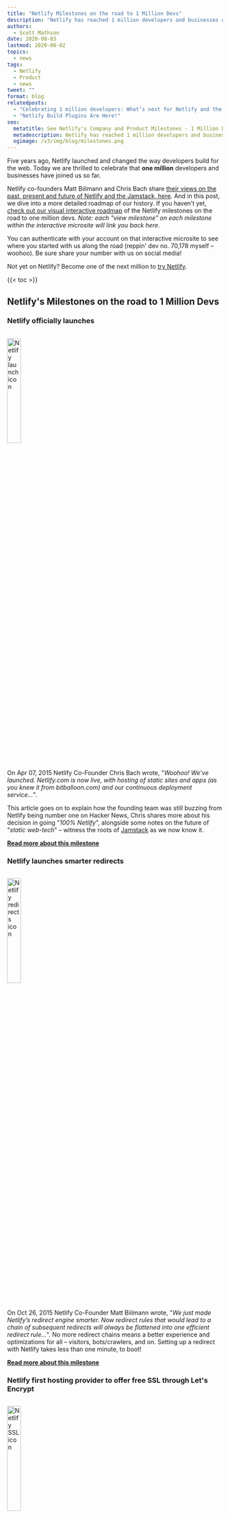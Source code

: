 ```yaml
---
title: "Netlify Milestones on the road to 1 Million Devs"
description: "Netlify has reached 1 million developers and businesses on our platform. To celebrate, we've created an interactive timeline and this article that details some company and product milestones on the road to 1 million devs."
authors:
  - Scott Mathson
date: 2020-08-03
lastmod: 2020-08-02
topics:
  - news
tags:
  - Netlify
  - Product
  - news
tweet: ""
format: blog
relatedposts:
  - "Celebrating 1 million developers: What’s next for Netlify and the Jamstack"
  - "Netlify Build Plugins Are Here!"
seo:
  metatitle: See Netlify's Company and Product Milestones - 1 Million Devs
  metadescription: Netlify has reached 1 million developers and businesses on our platform. To celebrate, we've created an interactive timeline and this article that details some company and product milestones on the road to 1 million devs.
  ogimage: /v3/img/blog/milestones.png
---
```

<style>
  @media screen and (min-width: 32em) {
    .inline-icon {
      width: 50%;
    }
  }
  @media screen and (min-width: 60em) {
    .inline-icon {
      width: 25%;
    }
  }
  .inline-icon {
   width: 25%;
   margin: 1em 0 1em 0;
  }
</style>

Five years ago, Netlify launched and changed the way developers build for the web. Today we are thrilled to celebrate that **one million** developers and businesses have joined us so far. 

Netlify co-founders Matt Biilmann and Chris Bach share [their views on the past, present and future of Netlify and the Jamstack, here](https://www.netlify.com/blog/2020/08/03/celebrating-1-million-developers-whats-next-for-netlify-and-the-jamstack/). And in this post, we dive into a more detailed roadmap of our history. If you haven’t yet, [check out our visual interactive roadmap](https://million-devs.netlify.com/) of the Netlify milestones on the road to one million devs. _Note: each "view milestone" on each milestone within the interactive microsite will link you back here_.

You can authenticate with your account on that interactive microsite to see where you started with us along the road (reppin' dev no. 70,178 myself – woohoo). Be sure share your number with us on social media!

Not yet on Netlify? Become one of the next million to [try Netlify](https://www.netlify.com/pricing/).

{{< toc >}}

## Netlify's Milestones on the road to 1 Million Devs

### Netlify officially launches

<img src="/v3/img/blog/1m-devs-2015_04_NetlifyLaunch2x.png" alt="Netlify launch icon" class="inline-icon" />

On Apr 07, 2015 Netlify Co-Founder Chris Bach wrote, "_Woohoo! We’ve launched. Netlify.com is now live, with hosting of static sites and apps (as you knew it from bitballoon.com) and our continuous deployment service..._".

This article goes on to explain how the founding team was still buzzing from Netlify being number one on Hacker News, Chris shares more about his decision in going "_100% Netlify_", alongside some notes on the future of "_static web-tech_" – witness the roots of [Jamstack](https://www.netlify.com/jamstack/) as we now know it.

**[Read more about this milestone](https://www.netlify.com/blog/2015/04/07/netlify-news-no.-2/)**

### Netlify launches smarter redirects

<img src="/v3/img/blog/1m-devs-2015_10_Redirects2x.png" alt="Netlify redirects icon" class="inline-icon" />

On Oct 26, 2015 Netlify Co-Founder Matt Biilmann wrote, "_We just made Netlify’s redirect engine smarter. Now redirect rules that would lead to a chain of subsequent redirects will always be flattened into one efficient redirect rule..._". No more redirect chains means a better experience and optimizations for all – visitors, bots/crawlers, and on. Setting up a redirect with Netlify takes less than one minute, to boot!

**[Read more about this milestone](https://www.netlify.com/blog/2015/10/26/introducing-smarter-redirects/)**

### Netlify first hosting provider to offer free SSL through Let's Encrypt

<img src="/v3/img/blog/1m-devs-2016_01_LetsEncrypt2x.png" alt="Netlify SSL icon" class="inline-icon" />

On Jan 01, 2016 Netlify Co-Founder Matt Biilmann wrote, "_Starting today, we’re offering Free SSL to all our users. As the first hosting service in the world, Netlify offers full integration with Let’s Encrypt..._".

The timing of this could not have been any better, as browsers were starting to display security-related messages to end-users when a web property was not served on `https://` with an SSL. The one-click setup within the app makes things seamless to get an SSL and Netlify automatically handles renewals.

**[Read more about this milestone](https://www.netlify.com/blog/2016/01/15/free-ssl-on-custom-domains/)**

### Added GitLab integration (in addition to GitHub and Bitbucket)

<img src="/v3/img/blog/1m-devs-2016_07_GitlabIntegration2x.png" alt="Netlify git integration icon" class="inline-icon" />

On Jul 13, 2016 Netlify CTO David Calavera wrote, "_We are very excited to announce that you can use GitLab [in addition to GitHub and Bitbucket] to authenticate and deploy repositories in Netlify..._". Adding the GitLab OAuth connection makes Netlify an obvious mainstay in any developer's CI/CD pipeline.

**[Read more about this milestone](https://www.netlify.com/blog/2016/07/13/gitlab-integration-for-netlify/)**

### Raised seed funding and joined Heavybit accelerator program

<img src="/v3/img/blog/1m-devs-2016_06_SeedFunding2x.png" alt="Netlify seed funding icon" class="inline-icon" />

On Aug 16, 2016 Netlify Co-Founders Matt Biilmann and Chris Bach wrote, "_We almost can’t believe the fortune we’ve had in bringing together some of the greatest people in the space, who have now joined us for the next chapter of this adventure..._".

The "_**greatest people in the space**_" is completely accurate and included folks like Adam Wiggins (founder of Heroku) Tom Preston-Werner, (founder of GitHub), Todd Morey (founder of Rackspace Cloud) and several other prominent founders. Netlify gets rocket fuel to continue reaching new heights!

**[Read more about this milestone](https://www.netlify.com/blog/2016/08/16/netlify-raises-2.1m-from-the-founders-of-github-heroku-and-rackspace-cloud/)**

### Introduced deploy previews

<img src="/v3/img/blog/1m-devs-2016_08_DeployContext2x.png" alt="Netlify deploy preview icon" class="inline-icon" />

On Aug 30, 2016 Netlify CTO David Calavera wrote, "_Today, we’re very excited to introduce our solution to these problems [manual CI and CD limitations], Deploy Previews. This will allow you and your team to see what changes will look like in production, without having to deploy them in your existing site..._". Truly a groundbreaking feature, the launch of this made Netlify a clear pioneer in developer workflow and efficiency.

As Phil Hawksworth, Principal Developer Experience Engineer, [more recently wrote](https://www.netlify.com/blog/2020/05/19/environment-variables-and-preview-deploys-get-a-boost/): "_Making Deploy Previews and their corresponding build logs visible has proven to be popular and empowering._".

**[Read more about this milestone](https://www.netlify.com/blog/2016/07/20/introducing-deploy-previews-in-netlify/)**

### Introduced Deploy to Netlify button

<img src="/v3/img/blog/1m-devs-2016_11_DeployButton2x.png" alt="Netlify deploy button icon" class="inline-icon" />

On Nov 29, 2016, just on the heels of Deploy Previews, Netlify CTO David Calavera wrote, "_If you thought deploying new projects to Netlify could not be more simple, you might have been right, but we always like to surprise you. The new “Deploy to Netlify” button helps you launch a new site from a template right away, just one single click required..._".

Since then, we've logged millions of interactions and projects being shipped via the "Deploy to Netlify" button. Netlify's Cassidy Williams, Principal Developer Experience Engineer, [more recently wrote](https://www.netlify.com/blog/2020/05/12/see-13-netlify-features-for-the-best-control-of-development-workflow/): "_...just click the handy “Deploy to Netlify” button, and it will clone the project for you and you can customize and tweak it to your heart’s content..._". It truly removes any barriers to entry!

**[Read more about this milestone](https://www.netlify.com/blog/2016/11/29/introducing-the-deploy-to-netlify-button/)**

### Introduced a new design system for the app

<img src="/v3/img/blog/1m-devs-2017_03_DesignSystemApp2x.png" alt="Netlify app design system icon" class="inline-icon" />

On Mar 14, 2017 Netlify Senior Staff Product Designer Rafael Conde wrote, "_As our user base and team grows, it’s natural our product would as well. Today we are rolling out the first of many iterations to our app‘s user interface..._". Zeroing-in on introducing more flexibility into how Netlify App's UI can grow, going forward, Netlify's Design team went into a deep-dive on optimizing its organizational structure, hierarchy, and much more. What came is the App's fluid and consistent design system.

**[Read more about this milestone](https://www.netlify.com/blog/2017/03/14/introducing-a-new-design-system/)**

### Introduced split-branch testing

<img src="/v3/img/blog/1m-devs-2017_06_SplitTesting2x.png" alt="Netlify split testing icon" class="inline-icon" />

On Jun 28, 2017 lots of new features, plans for teams, and more were introduced. Netlify Co-Founders Matt Biilmann and Chris Bach wrote, "_When Netlify integrates with your Git repository, we don’t just build and deploy a single branch, we integrate far deeper into your existing Git-centric workflow. Our new Branch-Based Split Testing allows you to divide traffic for your main domain between two or more branch deploys. Since this logic takes place on the CDN, as opposed to your server or client-side, you experience zero performance loss..._".

As teams work on sites together, optimizing webpages around certain KPIs and/or running tests to prove your hypothesis right or wrong through A/B tests is fun and good for business, to boot. The fact that this was introduced as a free feature within Netlify is a game-changer. Be sure to spin-up some tests if you haven't yet!

**[Read more about this milestone](https://www.netlify.com/blog/2017/06/28/introducing-teams-new-features-and-an-update-to-our-plans/)**

### Launched audit logs for teams

<img src="/v3/img/blog/1m-devs-2017_07_Audit Logs2x.png" alt="Netlify audit logs icon" class="inline-icon" />

On July 27, 2017 more features for Teams (now [Business](https://www.netlify.com/pricing/)) were released. Netlify's Bret Comnes wrote, "_Today we are introducing a new feature within Teams: Audit Log. Audit Log provides transparency into the different actions taken by team members on various team and site settings..._". Keeping your finger on the pulse of Team setting changes, site property setting changes, and more was another critical add for leaders running a team on the Netlify platform.

**[Read more about this milestone](https://www.netlify.com/blog/2017/07/27/introducing-audit-log/)**

### Smashing Magazine migrates from WordPress to Jamstack & Netlify

<img src="/v3/img/blog/1m-devs-2017_11_SmashingMagazine2x.png" alt="Netlify smashing mag icon" class="inline-icon" />

On No 21, 2017 Netlify Co-Founder Matt Biilmann wrote, "_Smashing Magazine, the largest online publication for web developers and designers, is now live on Netlify. Now, Smashingmagazine.com is the most advanced JAMstack site we’ve ever seen..._".

Smashing, isn't it!? Truly though, Smashing Magazine's migration off of WordPress and onto the Jamstack architecture proved to be one of the most monumental moves of its time. Their team of developers and ours really expanded the limits of what's possible with their advanced use-case.

**[Read more about this milestone](https://www.netlify.com/blog/2017/11/21/smashing-magazine-is-now-live-on-netlify/)**

### Netlify CMS is released

<img src="/v3/img/blog/1m-devs-2017_12_NetlifyCMS2x.png" alt="Netlify CMS release icon" class="inline-icon" />

On Dec 07, 2017 Netlify Engineering Manager Shawn Erquhart wrote, "_Today we shipped Netlify CMS 1.0, the production-ready update to our open source project that allows developers to implement Git-based content management for static sites and single page apps..._". Another core piece of Netlihistory (Netlify history) in-the-making here, Shawn and the team's hard work and launch of Netlify CMS has positively impacted so many developers! The CMS has been an [open source project](https://github.com/netlify/netlify-cms) from day one.

**[Read more about this milestone](https://www.netlify.com/blog/2017/12/07/open-source-netlify-cms-hits-1.0-bringing-git-based-content-management-to-static-sites-everywhere/)**

### Launched Netlify Functions

<img src="/v3/img/blog/1m-devs-2018_03_Functions2x.png" alt="Netlify Functions icon" class="inline-icon" />

On Mar 20, 2018 Netlify Co-Founders Matt Biilmann and Chris Bach wrote, "_Today we’re officially releasing Functions, which make deploying serverless AWS Lambda functions on Netlify as simple as adding a file to your Git repository..._".

If you're reading through things chronologically here, you're likely beginning to see the pattern of how every new feature, each new improvement to Netlify, is shaping the entire Jamstack ecosystem and architecture along the way. Netlify Functions have proven to be massively useful for countless use-cases and we're proud of our early adoption and support of serverless functions.

**[Read more about this milestone](https://www.netlify.com/blog/2018/03/20/netlifys-aws-lambda-functions-bring-the-backend-to-your-frontend-workflow/)**

### Launched [Netlify Drop](https://app.netlify.com/drop) a simple drag-n-drop way to launch sites

<img src="/v3/img/blog/1m-devs-2018_03_DragNDrop.png2x.png" alt="Netlify Drop icon" class="inline-icon" />

On Aug 14, 2018 Netlify Principal Developer Experience Engineer Phil Hawksworth wrote, "_Today we are delighted to announce the launch of Netlify Drop — the simplest way to get started hosting a site on the web. Netlify Drop is the natural evolution of BitBalloon, which has been providing simple drag-and-drop website deployments for years..._". 

Netlify Drop is another feature "drop" that takes away any barriers to entry for getting a static site live. Drop any folder at [netlify.com/drop](https://netlify.com/drop) with your site’s codebase (HTML, CSS, and JS files) and Netlify publishes them live and gives you a link to share it. _If you're unsure what BitBalloon is and are curious about Netlify's history, [read through the article to gain more information on its history](https://www.netlify.com/blog/2018/08/14/announcing-netlify-drop-the-simplicity-of-bitballoon-with-the-added-power-of-netlify/)_.

**[Read more about this milestone](https://www.netlify.com/blog/2018/08/14/announcing-netlify-drop-the-simplicity-of-bitballoon-with-the-added-power-of-netlify/)**

### World's First Jamstack Conf

<img src="/v3/img/blog/1m-devs-2018_12_Jamstack2x.png" alt="Netlify Jamstack Conf icon" class="inline-icon" />

On Oct 10, 2018 Netlify Co-Founders Matt Biilmann and Chris Bach wrote, "_With this next round of funding, we’ve never been in a better position to bring more features and capabilities to the development community. You can also join us this month at JAMstack Conf in San Francisco. And if you are really committed to the cause, we’re hiring and we’d love you to apply to join our team..._". Netlify gets more rocket fuel to continue reaching new heights and announces the first [JAMstack Conf](https://jamstackconf.com/)!

**[Read more about this milestone](https://www.netlify.com/blog/2018/10/09/funding-update-our-next-steps-for-a-better-web/)**

### Netlify Large Media is born

<img src="/v3/img/blog/1m-devs-2019_02_LargeMedia2x.png" alt="Netlify Large Media icon" class="inline-icon" />

On Feb 26, 2019 Netlify Principal Developer Experience Engineer Phil Hawksworth wrote, "_Today we are happy to announce Netlify Large Media — a service built on top of Git LFS to allow you to remove heavy binary assets from your repositories and let Netlify take care of their versioning, storage, and resolution..._". This feature announcement introduced a seamless way to add larger assets like media and other files into static sites built on the Jamstack. All of these large media assets are backed by [Netlify's Edge](https://www.netlify.com/products/edge/) – our robust and redundant cloud storage.

**[Read more about this milestone](https://www.netlify.com/blog/2019/02/26/manage-your-code-and-assets-together-with-netlify-large-media/)**

### Netlify Dev public beta at Jamstack Conf NYC

<img src="/v3/img/blog/1m-devs-2019_08_JamstackNY2x.png" alt="Netlify Dev at Jamstack Conf icon" class="inline-icon" />

On Apr 09, 2019 Netlify Principal Developer Experience Engineer Phil Hawksworth wrote, "_At Netlify, we have embraced the challenge of providing tools for developers to simplify the work of building, deploying, and serving sites on the web. [Netlify Dev](https://www.netlify.com/products/dev/) is our next step on the road to making the experience of developing for the web as productive, simple, and predictable as possible..._".

Writing, testing, and viewing code locally prior to shipping to production, is key. Netlify's developer experience advanced even more when we announced (_live from Jamstack Conf NYC_) our extension of our command line interface (CLI) with `netlify dev` – a development environment that respects all redirects, has live rebuilding and reloading, shareable public URLs, and provides a safe zone for QA'ing and testing your code before going live.

**[Read more about this milestone](https://www.netlify.com/blog/2019/04/09/netlify-dev-our-entire-platform-right-on-your-laptop/)**

### First O'Reilly Jamstack Book

<img src="/v3/img/blog/1m-devs-2019_07_Oreilley2x.png" alt="Netlify O'Reilly Jamstack Book icon" class="inline-icon" />

On Jul 31, 2019 Netlify's Co-Founder Matt Biilmann and Principal Developer Experience Engineer Phil Hawksworth co-authored and published an incredible resource with O'Reilly. "_Written by Matt Biilmann and Phil Hawksworth with considerable help from the Netlify team, in particular Todd Morey and Chris Bach, this O’Reilly report covers many aspects of the Jamstack architectural approach..._".

What is a Jamstack site? What are the benefits of the Jamstack? What are common tools and services in the Jamstack ecosystem? This book addresses these points and many more – [get your _free_ copy here](https://www.netlify.com/oreilly-jamstack).

**[Read more about this milestone](https://www.netlify.com/blog/2019/07/31/oreilly-publishes-modern-web-development-on-the-jamstack/)**

### Launched Netlify Analytics from Jamstack Conf London

<img src="/v3/img/blog/1m-devs-2019_07_Analytics2x.png" alt="Netlify Analytics from Jamstack Conf London icon" class="inline-icon" />

On Jul 10, 2019 Netlify Principal Developer Experience Engineer Phil Hawksworth wrote, "_Today, we are delighted to introduce Netlify Analytics, which brings you insights gathered directly from our servers, with no configuration or additional code required. Since Netlify Analytics is driven directly from the genuine source of truth — the HTTP requests to our Application Delivery Network (ADN) which serves your site traffic — it does not require any client-side JavaScript or need to allow third party access to your data..._".

Server logs as a service! Following the live, on-stage introduction of [Netlify Dev](https://www.netlify.com/products/dev/) at Jamstack Conf NYC, the team followed suit with another on-stage launch and announcement at Jamstack Conf London, this time introducing [Netlify Analytics](https://www.netlify.com/products/analytics/). Data without the downsides – Netlify Analytics offers filterable views for monitoring pageviews, visitors, incoming traffic sources/referrals, and much more.

**[Read more about this milestone](https://www.netlify.com/blog/2019/07/10/netlify-analytics-accurate-insights-without-performance-impacts/)**

### Jamstack SF, Jamstack at Scale Nike, Popeyes, Longos speaking

<img src="/v3/img/blog/1m-devs-2019_10_JamstackSF2x.png" alt="Netlify Jamstack Conf SF icon" class="inline-icon" />

On Oct 15, 2019 Netlify hosted [Jamstack Conf SF](https://www.netlify.com/blog/2019/09/26/jamstack-conference-san-francisco-2019-the-jamstack-at-scale/). Afterwards, Netlify Principal Developer Experience Engineer Phil Hawksworth wrote wrote, "_We all left the event feeling confident that the word was getting out about this approach to modern web development. And that more clients, agencies, developers, and vendors than ever before are discovering the huge potential in this stack and applying it with impressive results..._".

Each Jamstack Conf event keeps on getting bigger and better, as does the adoption of the Jamstack. This event in particular held some amazing presentations and many industry experts shared their insights with attendees, all [recapped for future viewing on video here](https://www.youtube.com/playlist?list=PL58Wk5g77lF_gCGGqbVZMBun9x70yC4o-).

**[Read more about this milestone](https://www.netlify.com/blog/2019/11/07/news-from-the-largest-jamstack-conference-yet/)**

### New and Improved Docs Site

<img src="/v3/img/blog/1m-devs-2019_10_DocsSite2x.png" alt="Netlify new Docs site icon" class="inline-icon" />

On Oct 16, 2019 Netlify Documentation Engineer Jessica Parsons wrote, "_We’re pleased to announce the release of our new and improved Netlify docs! This represents a huge team effort that took place over the course of a year, moving all of our docs content from a subdirectory in our main site at www.netlify.com to a brand new, separate site at [docs.netlify.com](https://docs.netlify.com/)..._". A product is only as good as its design, functionality, _and documentation_. Docs are a such key resource for SaaS users and Netlify's improved Docs Site launch was nothing short of monumental. Read more about the technical details of this initiative, outlined by Jessica, below.

**[Read more about this milestone](https://www.netlify.com/blog/2019/10/15/new-and-improved-netlify-docs/)**

### Jamstack Conf Virtual

<img src="/v3/img/blog/1m-devs-201m-devs-20_05_JamstackVirtual2x.png" alt="Netlify Jamstack Conf Virtual icon" class="inline-icon" />

On May 27, 2020 Netlify VP of Marketing Lauren Sell wrote, "_Jamstack Conf Virtual is the place for frontend and full stack developers to learn all things Jamstack, the modern web architecture. This special edition of Jamstack Conf will explore the current pandemic and the role of the web, in addition to case studies, demos, lightning launches and hands-on workshops..._".

As much as we looked forward to continuing to see everyone in-person for Jamstack Conf 2020, this year has had a different (_and quite surreal_) plan for us all. Our first foray into virtual events came together via amazing support and collaboration from our team, sponsors, speakers, and attendees. [Jamstack Conf 2020 video recaps are available for viewing here](https://www.youtube.com/watch?v=w9yrrQBBKos&list=PL58Wk5g77lF8jzqp_1cViDf-WilJsAvqT).

**[Read more about this milestone](https://www.netlify.com/blog/2020/05/12/keynotes-agenda-workshops-for-jamstack-conf-virtual/)**

### Launched Build Plugins

<img src="/v3/img/blog/1m-devs-201m-devs-20_05_PluginsBuild2x.png" alt="Netlify Build Plugins icon" class="inline-icon" />

On May 27, 2020 Netlify Senior Developer Experience Engineer Tara Z. Manicsic wrote, "_We are excited to announce the release of Netlify Build Plugins today! Build Plugins allow you to automate build tasks, customize your build process, and make your development process even easier..._". Publicly announcing the general availability of Build Plugins at Jamstack Conf was exciting, to say the least! And you, the community, have been rallying behind this launch ever since. The use-cases and possibilities that Build Plugins add to web properties are truly amazing – [check out the documentation](https://docs.netlify.com/configure-builds/build-plugins/) and [repository](https://github.com/netlify/build).

**[Read more about this milestone](https://www.netlify.com/blog/2020/05/27/netlify-build-plugins-are-here/)**

---

## Thanks a million!

<img src="/v3/img/blog/1m-devs-201m-devs-20_06_1MDEVS2x.png" alt="Netlify reaches 1 million developers" class="inline-icon" />

A big thank you to our community and larger Jamstack ecosystem that has worked together with us over the years!

We celebrate this milestone with you and encourage you to [check out our visual interactive timeline](https://million-devs.netlify.com/), and share your experiences with us. Today we also launch our new Netlify swag store. We are offering a free “1 Million Developers” sticker giveaway to the first 100 people that request it in our store. To redeem, head to the new [Netlify swag store](https://swag.netlify.com/) and add the 1M Devs sticker to your cart. Redeem this giveaway offer with promo code MILLION. Shipping is included.

Here's to the next million!

---

New to Netlify? [Get started for free](https://app.netlify.com/signup).

Are you a business looking for the right fit as you grow and transform your modern web projects? See [Netlify’s pricing and plans](https://www.netlify.com/pricing/).
